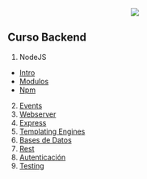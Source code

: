 <p align='center'>
    <img src='http://i.imgur.com/fapeAAP.png' </img>
</p>

## Curso Backend

1. NodeJS
 - [Intro](./01-01-intro.md)
 - [Modulos](./01-02-modulos.md)
 - [Npm](./01-03-npm.md)
2. [Events](./02-events.md)
3. [Webserver](./03-webserver.md)
4. [Express](./04-express.md)
5. [Templating Engines](./05-templateEngine.md)
6. [Bases de Datos](./06-bd.md)
7. [Rest](./07-rest.md)
8. [Autenticación](./08-autenticacion.md)
9. [Testing](09-testing.md)